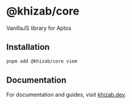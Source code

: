# @khizab/core

VanillaJS library for Aptos

## Installation

```bash
pnpm add @khizab/core viem
```

## Documentation

For documentation and guides, visit [khizab.dev](https://khizab.dev).
